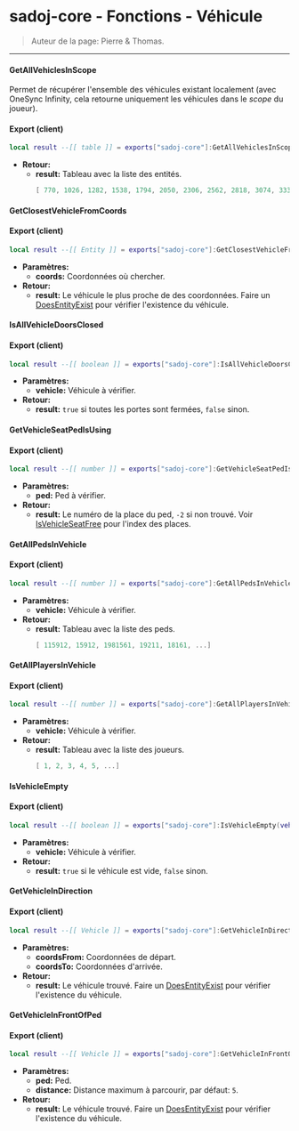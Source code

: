 # sadoj-core - Fonctions - Véhicule

> Auteur de la page: Pierre & Thomas.

---

#### GetAllVehiclesInScope

Permet de récupérer l'ensemble des véhicules existant localement (avec OneSync Infinity, cela retourne uniquement les véhicules dans le *scope* du joueur).

<!-- tabs:start -->

#### **Export (client)**

```lua
local result --[[ table ]] = exports["sadoj-core"]:GetAllVehiclesInScope()
```

* **Retour:**
  * **result:** Tableau avec la liste des entités.
    ```lua
    [ 770, 1026, 1282, 1538, 1794, 2050, 2306, 2562, 2818, 3074, 3330, 3586, 3842, 4098, 4354, 4610, ...]
    ```

<!-- tabs:end -->

#### GetClosestVehicleFromCoords

<!-- tabs:start -->

#### **Export (client)**

```lua
local result --[[ Entity ]] = exports["sadoj-core"]:GetClosestVehicleFromCoords(coords --[[ vector3 ]])
```

* **Paramètres:**
  * **coords:** Coordonnées où chercher.
* **Retour:**
  * **result:** Le véhicule le plus proche de des coordonnées. Faire un [DoesEntityExist](https://docs.fivem.net/natives/?_0x7239B21A38F536BA) pour vérifier l'existence du véhicule.

<!-- tabs:end -->

#### IsAllVehicleDoorsClosed

<!-- tabs:start -->

#### **Export (client)**

```lua
local result --[[ boolean ]] = exports["sadoj-core"]:IsAllVehicleDoorsClosed(vehicle --[[ Vehicle ]])
```

* **Paramètres:**
  * **vehicle:** Véhicule à vérifier.
* **Retour:**
  * **result:** `true` si toutes les portes sont fermées, `false` sinon.

<!-- tabs:end -->

#### GetVehicleSeatPedIsUsing

<!-- tabs:start -->

#### **Export (client)**

```lua
local result --[[ number ]] = exports["sadoj-core"]:GetVehicleSeatPedIsUsing(ped --[[ Ped ]])
```

* **Paramètres:**
  * **ped:** Ped à vérifier.
* **Retour:**
  * **result:** Le numéro de la place du ped, `-2` si non trouvé. Voir [IsVehicleSeatFree](https://docs.fivem.net/natives/?_0x22AC59A870E6A669) pour l'index des places.

<!-- tabs:end -->

#### GetAllPedsInVehicle

<!-- tabs:start -->

#### **Export (client)**

```lua
local result --[[ number ]] = exports["sadoj-core"]:GetAllPedsInVehicle(vehicle --[[ Vehicle ]])
```

* **Paramètres:**
  * **vehicle:** Véhicule à vérifier.
* **Retour:**
  * **result:** Tableau avec la liste des peds.
    ```lua
    [ 115912, 15912, 1981561, 19211, 18161, ...]
    ```
<!-- tabs:end -->

#### GetAllPlayersInVehicle

<!-- tabs:start -->

#### **Export (client)**

```lua
local result --[[ number ]] = exports["sadoj-core"]:GetAllPlayersInVehicle(vehicle --[[ Vehicle ]])
```

* **Paramètres:**
  * **vehicle:** Véhicule à vérifier.
* **Retour:**
  * **result:** Tableau avec la liste des joueurs.
    ```lua
    [ 1, 2, 3, 4, 5, ...]
    ```
<!-- tabs:end -->

#### IsVehicleEmpty

<!-- tabs:start -->

#### **Export (client)**

```lua
local result --[[ boolean ]] = exports["sadoj-core"]:IsVehicleEmpty(vehicle --[[ Vehicle ]])
```

* **Paramètres:**
  * **vehicle:** Véhicule à vérifier.
* **Retour:**
  * **result:** `true` si le véhicule est vide, `false` sinon.

<!-- tabs:end -->

#### GetVehicleInDirection

<!-- tabs:start -->

#### **Export (client)**

```lua
local result --[[ Vehicle ]] = exports["sadoj-core"]:GetVehicleInDirection(coordsFrom --[[ vector3 ]], coordsTo --[[ vector3 ]])
```

* **Paramètres:**
  * **coordsFrom:** Coordonnées de départ.
  * **coordsTo:** Coordonnées d'arrivée.
* **Retour:**
  * **result:** Le véhicule trouvé. Faire un [DoesEntityExist](https://docs.fivem.net/natives/?_0x7239B21A38F536BA) pour vérifier l'existence du véhicule.

<!-- tabs:end -->

#### GetVehicleInFrontOfPed

<!-- tabs:start -->

#### **Export (client)**

```lua
local result --[[ Vehicle ]] = exports["sadoj-core"]:GetVehicleInFrontOfPed(ped --[[ Ped ]][, distance --[[ number ]]])
```

* **Paramètres:**
  * **ped:** Ped.
  * **distance:** Distance maximum à parcourir, par défaut: `5`.
* **Retour:**
  * **result:** Le véhicule trouvé. Faire un [DoesEntityExist](https://docs.fivem.net/natives/?_0x7239B21A38F536BA) pour vérifier l'existence du véhicule.

<!-- tabs:end -->


